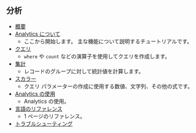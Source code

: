 
## <a name="analytics"></a>分析
* [概要](../articles/application-insights/app-insights-analytics.md)
* [Analytics について](../articles/application-insights/app-insights-analytics-tour.md)
  * ここから開始します。 主な機能について説明するチュートリアルです。
* [クエリ](../articles/application-insights/app-insights-analytics-reference.md#queries-and-operators)
  * `where` や `count` などの演算子を使用してクエリを作成します。
* [集計](../articles/application-insights/app-insights-analytics-reference.md#aggregations)
  * レコードのグループに対して統計値を計算します。
* [スカラー](../articles/application-insights/app-insights-analytics-reference.md#scalars)
  * クエリ パラメーターの作成に使用する数値、文字列、その他の式です。
* [Analytics の使用](../articles/application-insights/app-insights-analytics-using.md)
  * Analytics の使用。
* [言語のリファレンス](../articles/application-insights/app-insights-analytics-reference.md)
  * 1 ページのリファレンス。
* [トラブルシューティング](../articles/application-insights/app-insights-analytics-troubleshooting.md)

